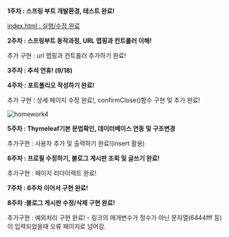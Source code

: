 **1주차 : 스프링 부트 개발환경, 테스트 완료!**

[index.html : 실행/수정 완료](https://github.com/Ohhaeseo)

**2주차 : 스프링부트 동작과정, URL 맵핑과 컨트롤러 이해!**

추가 구현 : url 맵핑과 컨트롤러 추가하기 완료!

**3주차 : 추석 연휴! (9/18)**

**4주차 : 포트폴리오 작성하기 완료!**

추가 구현 : 상세 페이지 수정 완료!, confirmClose()함수 구현 및 추가 완료!

![homework4](https://github.com/user-attachments/assets/cac4f504-66c2-46e3-be37-9d5ac82374ac)

**5주차 : Thymeleaf기본 문법확인, 데이터베이스 연동 및 구조변경**

추가구현 : 사용자 추가 및 출력하기 완료!(insert 활용)

**6주차 : 프로필 수정하기, 블로그 게시판 조회 및 글쓰기 완료!**

추가구현 : 페이지 리다이렉트 완료!

**7주차 : 6주차 이어서 구현 완료!**

**8주차 :블로그 게시판 수정/삭제 구현 완료!**

추가구현 : 예외처리 구현 완료! - 링크의 매개변수가 정수가 아닌 문자열(6444fff 등)이 입력되었을때 오류 페이지로 넘어감.

